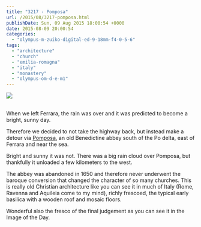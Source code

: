 ```yaml
---
title: "3217 - Pomposa"
url: /2015/08/3217-pomposa.html
publishDate: Sun, 09 Aug 2015 18:00:54 +0000
date: 2015-08-09 20:00:54
categories: 
  - "olympus-m-zuiko-digital-ed-9-18mm-f4-0-5-6"
tags: 
  - "architecture"
  - "church"
  - "emilia-romagna"
  - "italy"
  - "monastery"
  - "olympus-om-d-e-m1"
---
```

<div class="container">
<div class="center"><a target="_blank" href="https://d25zfm9zpd7gm5.cloudfront.net/1200x1200/2015/20150617_105339_lr.jpg"><img class="webfeedsFeaturedVisual" src="https://d25zfm9zpd7gm5.cloudfront.net/0600x0600/2015/20150617_105339_lr.jpg" /></a></div>
</div>
<br />

When we left Ferrara, the rain was over and it was predicted to become a bright, sunny day.

<a target="_blank" href="https://d25zfm9zpd7gm5.cloudfront.net/1200x1200/2015/20150617_103420_lr.jpg"><img style="margin: 0pt 10px 0pt 0px; float: left;" src="https://d25zfm9zpd7gm5.cloudfront.net/0150x0150/2015/20150617_103420_lr.jpg" alt="" border="0" /></a> Therefore we decided to not take the highway back, but instead make a detour via <a href="https://en.wikipedia.org/wiki/Pomposa_Abbey" target="_blank">Pomposa</a>, an old Benedictine abbey south of the Po delta, east of Ferrara and near the sea.

Bright and sunny it was not. There was a big rain cloud over Pomposa, but thankfully it unloaded a few kilometers to the west.

<a target="_blank" href="https://d25zfm9zpd7gm5.cloudfront.net/1200x1200/2015/20150617_103913_lr.jpg"><img style="margin: 0pt 0px 0pt 10px; float: right;" src="https://d25zfm9zpd7gm5.cloudfront.net/0150x0150/2015/20150617_103913_lr.jpg" alt="" border="0" /></a> The abbey was abandoned in 1650 and therefore never underwent the baroque conversion that changed the character of so many churches. This is really old Christian architecture like you can see it in much of Italy (Rome, Ravenna and Aquileia come to my mind), richly frescoed, the typical early basilica with a wooden roof and mosaic floors.

Wonderful also the fresco of the final judgement as you can see it in the Image of the Day.

